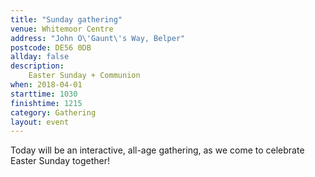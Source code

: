 ```yaml
---
title: "Sunday gathering"
venue: Whitemoor Centre
address: "John O\'Gaunt\'s Way, Belper"
postcode: DE56 0DB
allday: false
description: 
    Easter Sunday + Communion
when: 2018-04-01
starttime: 1030
finishtime: 1215
category: Gathering
layout: event
---
```

Today will be an interactive, all-age gathering, as we come to celebrate Easter Sunday together!